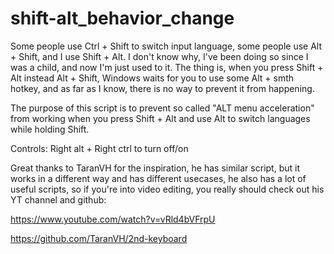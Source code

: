 # shift-alt_behavior_change

Some people use Ctrl + Shift to switch input language, some people use Alt + Shift, and I use Shift + Alt. I don't know why, I've been doing so since I was a child, and now I'm just used to it. The thing is, when you press Shift + Alt instead Alt + Shift, Windows waits for you to use some Alt + smth hotkey, and as far as I know, there is no way to prevent it from happening.

The purpose of this script is to prevent so called "ALT menu acceleration" from working when you press Shift + Alt and use Alt to switch languages while holding Shift.

Controls: Right alt + Right ctrl to turn off/on

Great thanks to TaranVH for the inspiration, he has similar script, but it works in a different way and has different usecases, he also has a lot of useful scripts, so if you're into video editing, you really should check out his YT channel and github:

https://www.youtube.com/watch?v=vRld4bVFrpU

https://github.com/TaranVH/2nd-keyboard
